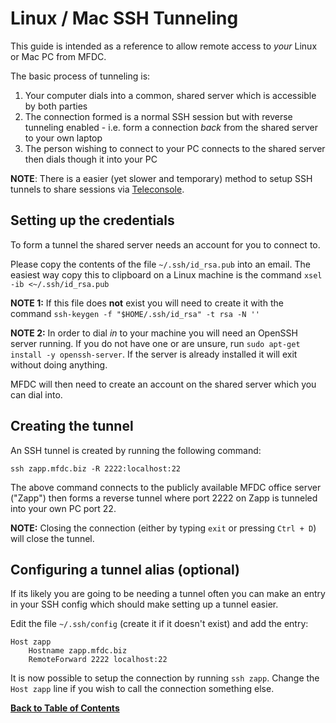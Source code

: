Linux / Mac SSH Tunneling
=========================
This guide is intended as a reference to allow remote access to *your* Linux or Mac PC from MFDC.

The basic process of tunneling is:

1. Your computer dials into a common, shared server which is accessible by both parties
2. The connection formed is a normal SSH session but with reverse tunneling enabled - i.e. form a connection *back* from the shared server to your own laptop
3. The person wishing to connect to your PC connects to the shared server then dials though it into your PC

**NOTE**: There is a easier (yet slower and temporary) method to setup SSH tunnels to share sessions via [Teleconsole](https://github.com/gravitational/teleconsole).


Setting up the credentials
--------------------------
To form a tunnel the shared server needs an account for you to connect to.

Please copy the contents of the file `~/.ssh/id_rsa.pub` into an email. The easiest way copy this to clipboard on a Linux machine is the command `xsel -ib <~/.ssh/id_rsa.pub`

**NOTE 1:** If this file does **not** exist you will need to create it with the command `ssh-keygen -f "$HOME/.ssh/id_rsa" -t rsa -N ''`

**NOTE 2:** In order to dial *in* to your machine you will need an OpenSSH server running. If you do not have one or are unsure, run `sudo apt-get install -y openssh-server`. If the server is already installed it will exit without doing anything.

MFDC will then need to create an account on the shared server which you can dial into.


Creating the tunnel
-------------------
An SSH tunnel is created by running the following command:

	ssh zapp.mfdc.biz -R 2222:localhost:22

The above command connects to the publicly available MFDC office server ("Zapp") then forms a reverse tunnel where port 2222 on Zapp is tunneled into your own PC port 22.

**NOTE:** Closing the connection (either by typing `exit` or pressing `Ctrl + D`) will close the tunnel.


Configuring a tunnel alias (optional)
-------------------------------------
If its likely you are going to be needing a tunnel often you can make an entry in your SSH config which should make setting up a tunnel easier.

Edit the file `~/.ssh/config` (create it if it doesn't exist) and add the entry:

	Host zapp
		Hostname zapp.mfdc.biz
		RemoteForward 2222 localhost:22

It is now possible to setup the connection by running `ssh zapp`. Change the `Host zapp` line if you wish to call the connection something else.


**[Back to Table of Contents](../README.md)**
